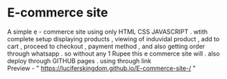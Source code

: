 # E-commerce site 
 A simple e - commerce site using only HTML CSS JAVASCRIPT . wtith complete setup displaying products , viewing of induvidal product , add to cart , proceed to checkout , payment method , and also getting order through whatsapp . so without any 1 Rupee this e commerce site will . also deploy through GITHUB pages . using through link  
Preview - " https://luciferskingdom.github.io/E-commerce-site-/ "
